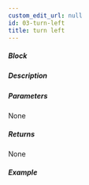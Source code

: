 ```yaml
---
custom_edit_url: null
id: 03-turn-left
title: turn left
---
```


##### Block

<!-- image -->

##### Description

<!-- description -->

##### Parameters

None <!-- image -->

##### Returns

None

##### Example

<!-- image -->
